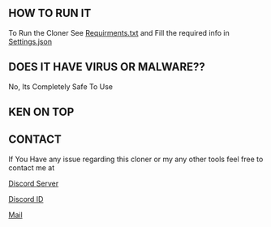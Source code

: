 ## HOW TO RUN IT
To Run the Cloner See [Requirments.txt](https://github.com/ItzmeKen/Xmas-Cloner/blob/main/Xmas-Cloner-V1/requirements.txt) and Fill the required info in [Settings.json](https://github.com/ItzmeKen/Xmas-Cloner/blob/main/Xmas-Cloner-V1/settings.json)

## DOES IT HAVE VIRUS OR MALWARE??
No, Its Completely Safe To Use

## KEN ON TOP

## CONTACT 
If You Have any issue regarding this cloner or my any other tools feel free to contact me at

[Discord Server](https://discord.gg/QNfmMqWT5Y)

[Discord ID](https://discord.com/channels/@me/1025449053821083711)

[Mail](itzmeken_official@proton.me)
